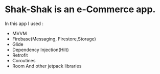 # Shak-Shak is an e-Commerce app.
In this app I used  :
- MVVM
- Firebase(Messaging, Firestore,Storage)
- Glide
- Dependency Injection(Hilt)
- Retrofit
- Coroutines
- Room
And other jetpack libraries
